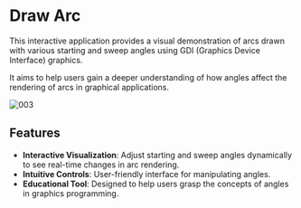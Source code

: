 # Draw Arc

This interactive application provides a visual demonstration of arcs drawn with various starting and sweep angles using GDI (Graphics Device Interface) graphics.

It aims to help users gain a deeper understanding of how angles affect the rendering of arcs in graphical applications.




![003](https://github.com/user-attachments/assets/bde01867-02e5-4cb1-af6d-0ab1265832dd)







## Features

- **Interactive Visualization**: Adjust starting and sweep angles dynamically to see real-time changes in arc rendering.
- **Intuitive Controls**: User-friendly interface for manipulating angles.
- **Educational Tool**: Designed to help users grasp the concepts of angles in graphics programming.
